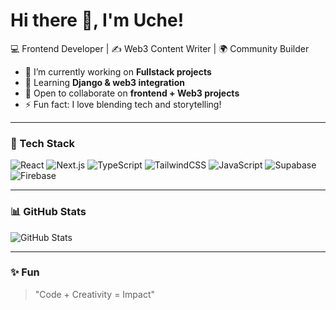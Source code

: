 # Hi there 👋, I'm Uche!

💻 Frontend Developer | ✍️ Web3 Content Writer | 🌍 Community Builder  

- 🔭 I’m currently working on **Fullstack projects**
- 🌱 Learning **Django & web3 integration**
- 👯 Open to collaborate on **frontend + Web3 projects**
- ⚡ Fun fact: I love blending tech and storytelling!

---

### 🚀 Tech Stack
![React](https://img.shields.io/badge/-React-61DAFB?logo=react&logoColor=000)
![Next.js](https://img.shields.io/badge/-Next.js-000?logo=next.js)
![TypeScript](https://img.shields.io/badge/-TypeScript-3178C6?logo=typescript&logoColor=fff)
![TailwindCSS](https://img.shields.io/badge/-TailwindCSS-38B2AC?logo=tailwind-css&logoColor=fff)
![JavaScript](https://img.shields.io/badge/-JavaScript-F7DF1E?logo=javascript&logoColor=000)
![Supabase](https://img.shields.io/badge/-Supabase-3ECF8E?logo=supabase&logoColor=fff)
![Firebase](https://img.shields.io/badge/-Firebase-FFCA28?logo=firebase&logoColor=000)


---

### 📊 GitHub Stats
![GitHub Stats](https://github-readme-stats.vercel.app/api?username=Uche44&show_icons=true&theme=radical)

---

### ✨ Fun
> "Code + Creativity = Impact"
